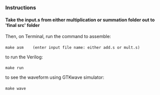 ### Instructions

#### Take the input.s from either multiplication or summation folder out to 'final src' folder
Then, on Terminal, run the command to assemble:
####
	make asm 	(enter input file name: either add.s or mult.s)
to run the Verilog:
####
	make run
to see the waveform using GTKwave simulator:
####
	make wave
